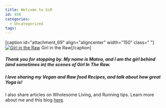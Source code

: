 ```yaml
---
title: Welcome to GiR
id: 458
categories:
  - Uncategorized
tags:
---
```


[caption id="attachment_69" align="aligncenter" width="150" class=" "][![Girl in the Raw](http://girlintheraw.com/wp-content/uploads/2013/08/photo-3-150x150.jpg)](http://girlintheraw.com/wp-content/uploads/2013/08/photo-3-e1417482004789.jpg) Girl in the Raw[/caption]

##### Thank you for stopping by. My name is Matea, and I am the girl behind (and sometimes in) the scenes of Girl In The Raw.

##### I love sharing my Vegan and Raw food Recipes, and talk about how great Yoga is!
I also share articles on Wholesome Living, and Running tips.
Learn more about me and this blog [here](http://girlintheraw.com/?page_id=455 "About Girl In the raw").